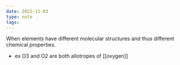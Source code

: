 ```yaml
---
date: 2022-11-03
type: note
tags:
---
```


When elements have different molecular structures and thus different chemical properties.
- ex O3 and O2 are both allotropes of [[oxygen]]
